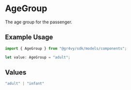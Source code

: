 # AgeGroup

The age group for the passenger.

## Example Usage

```typescript
import { AgeGroup } from "@gr4vy/sdk/models/components";

let value: AgeGroup = "adult";
```

## Values

```typescript
"adult" | "infant"
```